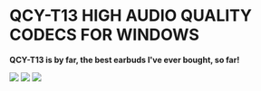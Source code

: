 
# QCY-T13 HIGH AUDIO QUALITY CODECS FOR WINDOWS
<p><strong>QCY-T13 is by far, the best earbuds I've ever bought, so far!</strong></p>


![](https://i.imgur.com/4sGFgV6.jpg)
![](https://i.imgur.com/WWPeSHr.png)
![](https://i.imgur.com/o583b2D.png)
